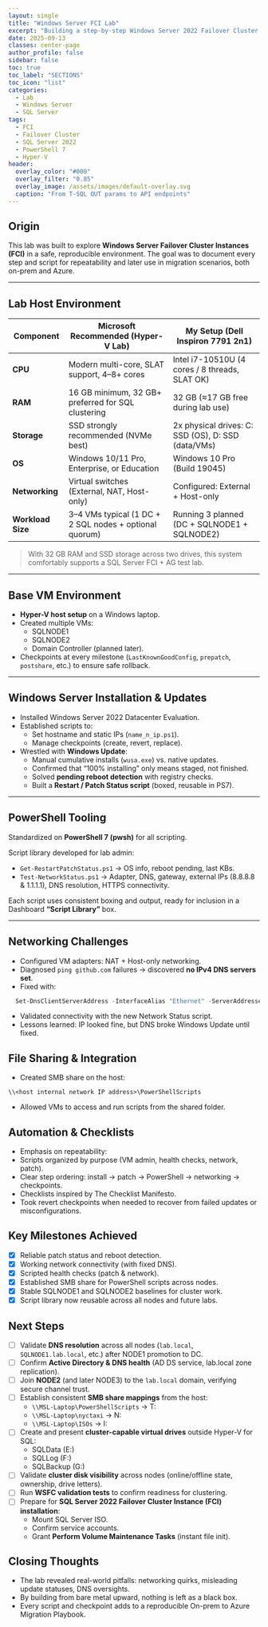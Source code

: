```yaml
---
layout: single
title: "Windows Server FCI Lab"
excerpt: "Building a step-by-step Windows Server 2022 Failover Cluster Instance (FCI) lab: from VM setup, patching, networking, and PowerShell automation, edits and verification, to creating a reusable playbook for future on-prem and Azure migrations."
date: 2025-09-13
classes: center-page
author_profile: false
sidebar: false
toc: true
toc_label: "SECTIONS"
toc_icon: "list"
categories:
  - Lab
  - Windows Server
  - SQL Server
tags:
  - FCI
  - Failover Cluster
  - SQL Server 2022
  - PowerShell 7
  - Hyper-V
header:
  overlay_color: "#000"
  overlay_filter: "0.85"
  overlay_image: /assets/images/default-overlay.svg
  caption: "From T-SQL OUT params to API endpoints"
---
```


## Origin
This lab was built to explore **Windows Server Failover Cluster Instances (FCI)** in a safe, reproducible environment. The goal was to document every step and script for repeatability and later use in migration scenarios, both on-prem and Azure.

---

## Lab Host Environment

| Component        | Microsoft Recommended (Hyper-V Lab)                  | My Setup (Dell Inspiron 7791 2n1)               |
|------------------|------------------------------------------------------|------------------------------------------------|
| **CPU**          | Modern multi-core, SLAT support, 4–8+ cores          | Intel i7-10510U (4 cores / 8 threads, SLAT OK) |
| **RAM**          | 16 GB minimum, 32 GB+ preferred for SQL clustering   | 32 GB (≈17 GB free during lab use)             |
| **Storage**      | SSD strongly recommended (NVMe best)                 | 2x physical drives: C: SSD (OS), D: SSD (data/VMs) |
| **OS**           | Windows 10/11 Pro, Enterprise, or Education          | Windows 10 Pro (Build 19045)                   |
| **Networking**   | Virtual switches (External, NAT, Host-only)          | Configured: External + Host-only               |
| **Workload Size**| 3–4 VMs typical (1 DC + 2 SQL nodes + optional quorum)| Running 3 planned (DC + SQLNODE1 + SQLNODE2)   |

> With 32 GB RAM and SSD storage across two drives, this system comfortably supports a SQL Server FCI + AG test lab.

---

## Base VM Environment
- **Hyper-V host setup** on a Windows laptop.
- Created multiple VMs:  
  - SQLNODE1  
  - SQLNODE2  
  - Domain Controller (planned later).  
- Checkpoints at every milestone (`LastKnownGoodConfig`, `prepatch`, `postshare`, etc.) to ensure safe rollback.

---

## Windows Server Installation & Updates
- Installed Windows Server 2022 Datacenter Evaluation.  
- Established scripts to:  
  - Set hostname and static IPs (`name_n_ip.ps1`).  
  - Manage checkpoints (create, revert, replace).  
- Wrestled with **Windows Update**:  
  - Manual cumulative installs (`wusa.exe`) vs. native updates.  
  - Confirmed that “100% installing” only means staged, not finished.  
  - Solved **pending reboot detection** with registry checks.  
  - Built a **Restart / Patch Status script** (boxed, reusable in PS7).  

---

## PowerShell Tooling
Standardized on **PowerShell 7 (pwsh)** for all scripting.  

Script library developed for lab admin:
- `Get-RestartPatchStatus.ps1` → OS info, reboot pending, last KBs.  
- `Test-NetworkStatus.ps1` → Adapter, DNS, gateway, external IPs (8.8.8.8 & 1.1.1.1), DNS resolution, HTTPS connectivity.  

Each script uses consistent boxing and output, ready for inclusion in a Dashboard **“Script Library”** box.

---

## Networking Challenges
- Configured VM adapters: NAT + Host-only networking.  
- Diagnosed `ping github.com` failures → discovered **no IPv4 DNS servers set**.  
- Fixed with:  
```powershell
  Set-DnsClientServerAddress -InterfaceAlias "Ethernet" -ServerAddresses ("8.8.8.8","1.1.1.1")
```

- Validated connectivity with the new Network Status script.
- Lessons learned: IP looked fine, but DNS broke Windows Update until fixed.

## File Sharing & Integration
- Created SMB share on the host:
```text
\\<host internal network IP address>\PowerShellScripts
```

- Allowed VMs to access and run scripts from the shared folder.

## Automation & Checklists
- Emphasis on repeatability:
- Scripts organized by purpose (VM admin, health checks, network, patch).
- Clear step ordering: install → patch → PowerShell → networking → checkpoints.
- Checklists inspired by The Checklist Manifesto.
- Took revert checkpoints when needed to recover from failed updates or misconfigurations.

## Key Milestones Achieved
- [x] Reliable patch status and reboot detection.
- [x] Working network connectivity (with fixed DNS).
- [x] Scripted health checks (patch & network).
- [x] Established SMB share for PowerShell scripts across nodes.
- [x] Stable SQLNODE1 and SQLNODE2 baselines for cluster work.
- [x] Script library now reusable across all nodes and future labs.

## Next Steps
- [ ] Validate **DNS resolution** across all nodes (`lab.local`, `SQLNODE1.lab.local`, etc.) after NODE1 promotion to DC.  
- [ ] Confirm **Active Directory & DNS health** (AD DS service, lab.local zone replication).  
- [ ] Join **NODE2** (and later NODE3) to the `lab.local` domain, verifying secure channel trust.  
- [ ] Establish consistent **SMB share mappings** from the host:
  - `\\MSL-Laptop\PowerShellScripts` → T:
  - `\\MSL-Laptop\nyctaxi` → N:
  - `\\MSL-Laptop\ISOs` → I:
- [ ] Create and present **cluster-capable virtual drives** outside Hyper-V for SQL:
  - SQLData (E:)  
  - SQLLog (F:)  
  - SQLBackup (G:)  
- [ ] Validate **cluster disk visibility** across nodes (online/offline state, ownership, drive letters).  
- [ ] Run **WSFC validation tests** to confirm readiness for clustering.  
- [ ] Prepare for **SQL Server 2022 Failover Cluster Instance (FCI) installation**:
  - Mount SQL Server ISO.  
  - Confirm service accounts.  
  - Grant **Perform Volume Maintenance Tasks** (instant file init).  

## Closing Thoughts
- The lab revealed real-world pitfalls: networking quirks, misleading update statuses, DNS oversights.
- By building from bare metal upward, nothing is left as a black box.
- Every script and checkpoint adds to a reproducible On-prem to Azure Migration Playbook.
